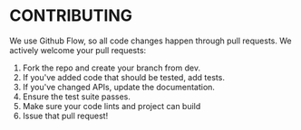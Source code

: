 # CONTRIBUTING

We use Github Flow, so all code changes happen through pull requests. We actively welcome your pull requests:

1. Fork the repo and create your branch from dev.
2. If you've added code that should be tested, add tests.
3. If you've changed APIs, update the documentation.
4. Ensure the test suite passes.
5. Make sure your code lints and project can build
6. Issue that pull request!

